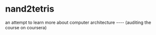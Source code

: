 # nand2tetris
an attempt to learn more about computer architecture ---- (auditing the course on coursera)
